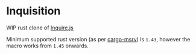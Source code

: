 # Inquisition

WIP rust clone of [Inquire.js](https://github.com/SBoudrias/Inquirer.js)

Minimum supported rust version (as per [cargo-msrv](https://crates.io/crates/cargo-msrv))
is `1.43`, however the macro works from `1.45` onwards.

